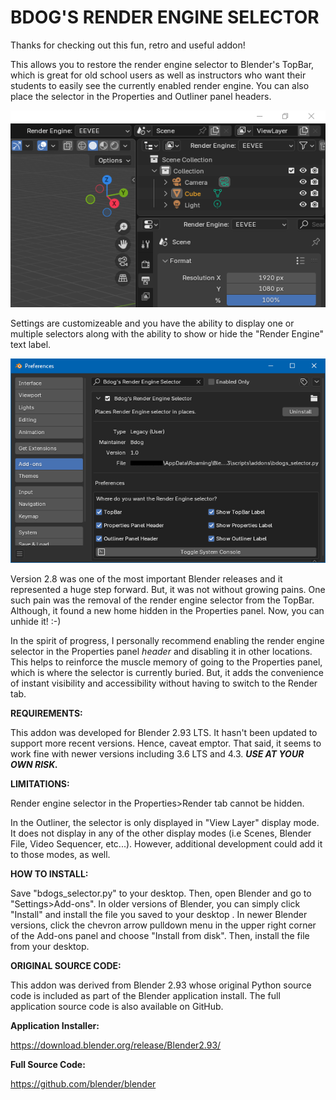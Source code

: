 # BDOG'S RENDER ENGINE SELECTOR

Thanks for checking out this fun, retro and useful addon!

This allows you to restore the render engine selector to Blender's TopBar, which is great for old school users as well as instructors who want their students to easily see the currently enabled render engine. You can also place the selector in the Properties and Outliner panel headers.

<img src="./images/ui.png">

Settings are customizeable and you have the ability to display one or multiple selectors along with the ability to show or hide the "Render Engine" text label.

<img src="./images/preferences.png">

Version 2.8 was one of the most important Blender releases and it represented a huge step forward. But, it was not without growing pains. One such pain was the removal of the render engine selector from the TopBar. Although, it found a new home hidden in the Properties panel. Now, you can unhide it! :-)

In the spirit of progress, I personally recommend enabling the render engine selector in the Properties panel _header_ and disabling it in other locations. This helps to reinforce the muscle memory of going to the Properties panel, which is where the selector is currently buried. But, it adds the convenience of instant visibility and accessibility without having to switch to the Render tab.

**REQUIREMENTS:**

This addon was developed for Blender 2.93 LTS. It hasn't been updated to support more recent versions. Hence, caveat emptor. That said, it seems to work fine with newer versions including 3.6 LTS and 4.3. ***USE AT YOUR OWN RISK.*** 
 
**LIMITATIONS:**

Render engine selector in the Properties>Render tab cannot be hidden.

In the Outliner, the selector is only displayed in "View Layer" display mode. It does not display in any of the other display modes (i.e Scenes, Blender File, Video Sequencer, etc...). However, additional development could add it to those modes, as well.

**HOW TO INSTALL:**

Save "bdogs_selector.py" to your desktop. Then, open Blender and go to "Settings>Add-ons". In older versions of Blender, you can simply click "Install" and install the file you saved to your desktop . In newer Blender versions, click the chevron arrow pulldown menu in the upper right corner of the Add-ons panel and choose "Install from disk". Then, install the file from your desktop.

**ORIGINAL SOURCE CODE:**

This addon was derived from Blender 2.93 whose original Python source code is included as part of the Blender application install. The full application source code is also available on GitHub.

**Application Installer:**

https://download.blender.org/release/Blender2.93/

**Full Source Code:**

https://github.com/blender/blender